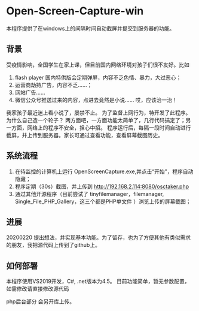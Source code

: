 # Open-Screen-Capture-win
本程序提供了在windows上的间隔时间自动截屏并提交到服务器的功能。

## 背景
   受疫情影响，全国学生在家上课，但目前国内网络环境对孩子们很不友好。比如
   1. flash player 国内特供版会定期弹屏，内容不乏色情、暴力，大过恶心；
   2. 运营商劫持广告，内容不乏……；
   3. 网站广告……
   4. 微信公众号推送过来的内容，点进去竟然是小说……
   哎，应该治一治！
   
   我家孩子最近迷上看小说了，屡禁不止。
   为了监督上网行为，特开发了此程序。
   为什么自己造一个轮子？ 两方面吧，一方面功能太简单了，几行代码搞定了；另一方面，网络上的程序不安全，担心中招。
   程序运行后，每隔一段时间自动进行截屏，并上传到服务器。家长可通过查看功能，查看屏幕截图历史。

## 系统流程
   1. 在待监控的计算机上运行 OpenScreenCapture.exe,并点击“开始”，程序自动隐藏；
   2. 程序定期（30s）截图，并上传到 http://192.168.2.114:8080/osctaker.php 
   3. 通过其他开源程序（目前尝试了 tinyfilemanager，filemanager, Single_File_PHP_Gallery，这三个都是PHP单文件 ）浏览上传的屏幕截图；


## 进展
  20200220 提出想法，并实现基本功能。为了留存，也为了方便其他有类似需求的朋友，我把源代码上传到了github上。
  
## 如何部署
  本程序使用VS2019开发，C#, .net版本为4.5。
  目前功能简单，暂无参数配置，如需修改请直接修改源代码
  
  php后台部分 会另开库上传。
  

   
